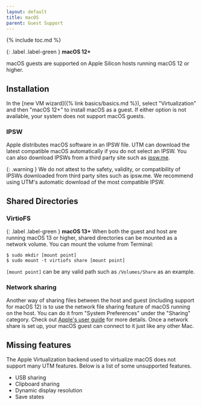 ```yaml
---
layout: default
title: macOS
parent: Guest Support
---
```

{% include toc.md %}

{: .label .label-green }
**macOS 12+**

macOS guests are supported on Apple Silicon hosts running macOS 12 or higher.

## Installation
In the [new VM wizard]({% link basics/basics.md %}), select "Virtualization" and then "macOS 12+" to install macOS as a guest. If either option is not available, your system does not support macOS guests.

### IPSW
Apple distributes macOS software in an IPSW file. UTM can download the latest compatible macOS automatically if you do not select an IPSW. You can also download IPSWs from a third party site such as [ipsw.me](https://ipsw.me/VirtualMac2,1).

{: .warning }
We do not attest to the safety, validity, or compatibility of IPSWs downloaded from third party sites such as ipsw.me. We recommend using UTM's automatic download of the most compatible IPSW.

## Shared Directories

### VirtioFS
{: .label .label-green }
**macOS 13+**
When both the guest and host are running macOS 13 or higher, shared directories can be mounted as a network volume. You can mount the volume from Terminal:

```
$ sudo mkdir [mount point]
$ sudo mount -t virtiofs share [mount point]
```

`[mount point]` can be any valid path such as `/Volumes/Share` as an example.

### Network sharing
Another way of sharing files between the host and guest (including support for macOS 12) is to use the network file sharing feature of macOS running on the host. You can do it from "System Preferences" under the "Sharing" category. Check out [Apple's user guide](https://support.apple.com/guide/mac-help/set-up-file-sharing-on-mac-mh17131/mac) for more details. Once a network share is set up, your macOS guest can connect to it just like any other Mac.

## Missing features
The Apple Virtualization backend used to virtualize macOS does not support many UTM features. Below is a list of some unsupported features.

* USB sharing
* Clipboard sharing
* Dynamic display resolution
* Save states
